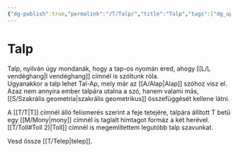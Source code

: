 ```yaml
---
{"dg-publish":true,"permalink":"/T/Talp/","title":"Talp","tags":["dg_uploaded"],"created":"2023-10-21T10:36","updated":"2023-10-25T02:15"}
---
```



# Talp

Talp, nyilván úgy mondanák, hogy a tap-os nyomán ered, ahogy [[L/L vendéghang\|l vendéghang]] címnél is szóltunk róla.  
Ugyanakkor a talp lehet Tal-Ap, mely már az [[A/Alap\|Alap]] szóhoz visz el. Azaz nem annyira ember talpára utalna a szó, hanem valami más, [[S/Szakrális geometria\|szakrális geometrikus]] összefüggését kellene látni.  

A [[T/T\|T]] címnél álló felismerés szerint a feje tetejére, talpára állított T betű egy [[M/Mony\|mony]] címnél is taglalt hímtagot formáz a két herével.  
[[T/Toll#Toll 2)\|Toll]] címnél is megemlítettem legutóbb talp szavunkat.  

Vesd össze [[T/Telep\|telep]].  